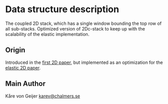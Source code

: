 # Data structure description

The coupled 2D stack, which has a single window bounding the top row of all sub-stacks. Optimized version of 2Dc-stack to keep up with the scalability of the elastic implementation.

## Origin

Introduced in the [first 2D paper](https://doi.org/10.4230/LIPIcs.DISC.2019.31), but implemented as an optimization for the [elastic 2D paper](https://arxiv.org/abs/2403.13644).

## Main Author

Kåre von Geijer <karev@chalmers.se>